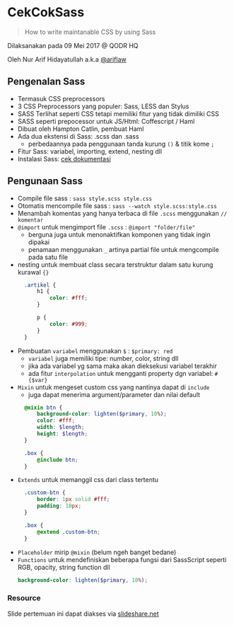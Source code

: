 # CekCokSass
> How to write maintanable CSS by using Sass

Dilaksanakan pada 09 Mei 2017 @ QODR HQ

Oleh Nur Arif Hidayatullah a.k.a [@ariflaw](https://github.com/ariflaw)

## Pengenalan Sass
- Termasuk CSS preprocessors
- 3 CSS Preprocessors yang populer: Sass, LESS dan Stylus
- SASS Terlihat seperti CSS tetapi memiliki fitur yang tidak dimiliki CSS
- SASS seperti prepocessor untuk JS/Html: Coffescript / Haml
- Dibuat oleh Hampton Catlin, pembuat Haml
- Ada dua ekstensi di Sass: .scss dan .sass
  - perbedaannya pada penggunaan tanda kurung `()` & titik kome `;`
- Fitur Sass: variabel, importing, extend, nesting dll
- Instalasi Sass: [cek dokumentasi](http://sass-lang.com/install)

## Pengunaan Sass
- Compile file sass : `sass style.scss style.css`
- Otomatis mencompile file sass : `sass --watch style.scss:style.css`
- Menambah komentas yang hanya terbaca di file `.scss` menggunakan `// komentar`
- `@import` untuk mengimport file `.scss` : `@import "folder/file"`
  - berguna juga untuk menonaktifkan komponen yang tidak ingin dipakai
  - penamaan menggunakan `_` artinya partial file untuk mengcompile pada satu file
- nesting untuk membuat class secara terstruktur dalam satu kurung kurawal `{}`  
  ```scss
    .artikel {            
        h1 {
            color: #fff;
        }

        p {
            color: #999;
        }
    }  
  ```
- Pembuatan `variabel` menggunakan `$` : `$primary: red`
  - `variabel` juga memiliki tipe: number, color, string dll
  - jika ada variabel yg sama maka akan dieksekusi variabel terakhir
  - ada fitur `interpolation` untuk mengganti property dgn variabel: `#{$var}`
- `Mixin` untuk mengeset custom css yang nantinya dapat di `include`
  - juga dapat menerima argument/parameter dan nilai default
  ```scss
    @mixin btn {
        background-color: lighten($primary, 10%);
        color: #fff;
        width: $length;
        height: $length;
    }

    .box {
        @include btn;    
    }
  ```
- `Extends` untuk memanggil css dari class tertentu    
  ```scss
    .custom-btn {
        border: 1px solid #fff;
        padding: 10px;
    }

    .box {
        @extend .custom-btn;
    }

  ```
- `Placeholder` mirip `@mixin` (belum ngeh banget bedane)
- `Functions` untuk mendefiniskan beberapa fungsi dari SassScript seperti RGB, opacity, string function dll  
  ```scss
  background-color: lighten($primary, 10%);
  ```

### Resource
Slide pertemuan ini dapat diakses via [slideshare.net](https://www.slideshare.net/tahmina8765/syntactically-awesome-stylesheets-sass)